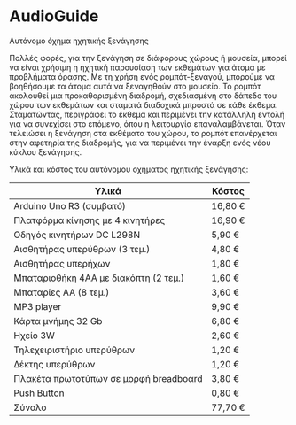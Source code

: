# AudioGuide
Αυτόνομο όχημα ηχητικής ξενάγησης

Πολλές φορές, για την ξενάγηση σε διάφορους χώρους ή μουσεία, μπορεί να είναι χρήσιμη η ηχητική παρουσίαση των εκθεμάτων για άτομα με προβλήματα όρασης. Με τη χρήση ενός ρομπότ-ξεναγού, μπορούμε να βοηθήσουμε τα άτομα αυτά να ξεναγηθούν στο μουσείο.
Το ρομπότ ακολουθεί μια προκαθορισμένη διαδρομή, σχεδιασμένη στο δάπεδο του χώρου των εκθεμάτων και σταματά διαδοχικά μπροστά σε κάθε έκθεμα. Σταματώντας, περιγράφει το έκθεμα και περιμένει την κατάλληλη εντολή για να συνεχίσει στο επόμενο, όπου η λειτουργία επαναλαμβάνεται. Όταν τελειώσει η ξενάγηση στα εκθέματα του χώρου, το ρομπότ επανέρχεται στην αφετηρία της διαδρομής, για να περιμένει την έναρξη ενός νέου κύκλου ξενάγησης.

Υλικά και κόστος του αυτόνομου οχήματος ηχητικής ξενάγησης:

|  Υλικά  |  Κόστος  |
|  ---  |  ---  |
|  Arduino Uno R3 (συμβατό)  |  16,80 €  |
|  Πλατφόρμα κίνησης με 4 κινητήρες  |  16,90 €  |
|  Οδηγός κινητήρων DC L298N  |  5,90 €  |
|  Αισθητήρας υπερύθρων (3 τεμ.)  |  4,80 €  |
|  Αισθητήρας υπερήχων  |  1,80 €  |
|  Μπαταριοθήκη 4ΑΑ με διακόπτη (2 τεμ.)  |  1,60 €  |
|  Μπαταρίες ΑΑ (8 τεμ.)	|  3,60 €  |
|  MP3 player	|	9,90 €  |
|  Κάρτα μνήμης 32 Gb	|	6,80 €  |
|  Ηχείο 3W  |  2,60 €  |
|  Τηλεχειριστήριο υπερύθρων  |  1,20 €  |
|  Δέκτης υπερύθρων  |  1,20 €  |
|  Πλακέτα πρωτοτύπων σε μορφή breadboαrd  |  3,80 €  |
|  Push Button	|  0,80 €  |
|  Σύνολο  |  77,70 €  |
